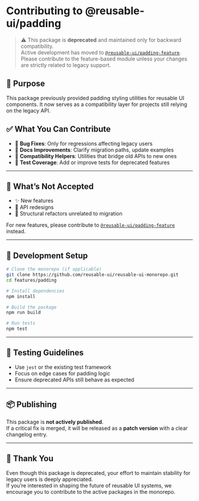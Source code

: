 # Contributing to @reusable-ui/padding

> ⚠️ This package is **deprecated** and maintained only for backward compatibility.  
> Active development has moved to [`@reusable-ui/padding-feature`](https://www.npmjs.com/package/@reusable-ui/padding-feature).  
> Please contribute to the feature-based module unless your changes are strictly related to legacy support.

## 🧭 Purpose

This package previously provided padding styling utilities for reusable UI components. It now serves as a compatibility layer for projects still relying on the legacy API.

## ✅ What You Can Contribute

- 🧹 **Bug Fixes**: Only for regressions affecting legacy users
- 📖 **Docs Improvements**: Clarify migration paths, update examples
- 🧩 **Compatibility Helpers**: Utilities that bridge old APIs to new ones
- 🧪 **Test Coverage**: Add or improve tests for deprecated features

---

## 🚫 What’s Not Accepted

- ✨ New features
- 🔄 API redesigns
- 🧱 Structural refactors unrelated to migration

For new features, please contribute to [`@reusable-ui/padding-feature`](https://www.npmjs.com/package/@reusable-ui/padding-feature) instead.

---

## 🧰 Development Setup

```bash
# Clone the monorepo (if applicable)
git clone https://github.com/reusable-ui/reusable-ui-monorepo.git
cd features/padding

# Install dependencies
npm install

# Build the package
npm run build

# Run tests
npm test
```

---

## 🧪 Testing Guidelines

- Use `jest` or the existing test framework
- Focus on edge cases for padding logic
- Ensure deprecated APIs still behave as expected

---

## 📦 Publishing

This package is **not actively published**.  
If a critical fix is merged, it will be released as a **patch version** with a clear changelog entry.

---

## 🙏 Thank You

Even though this package is deprecated, your effort to maintain stability for legacy users is deeply appreciated.  
If you’re interested in shaping the future of reusable UI systems, we encourage you to contribute to the active packages in the monorepo.
